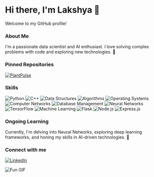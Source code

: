 
# Hi there, I'm Lakshya 👋
Welcome to my GitHub profile!

### About Me
I'm a passionate data scientist and AI enthusiast. I love solving complex problems with code and exploring new technologies. 🚀

### Pinned Repositories

[![PlantPulse](https://github-readme-stats.vercel.app/api/pin/?username=Vishu011&repo=PlantPulse&theme=radical)](https://github.com/Vishu011/PlantPulse)


### Skills
![Python](https://img.shields.io/badge/-Python-3776AB?style=flat&logo=python&logoColor=white)
![C++](https://img.shields.io/badge/-C++-00599C?style=flat&logo=c%2b%2b&logoColor=white)
![Data Structures](https://img.shields.io/badge/-Data%20Structures-4CAF50?style=flat&logo=data%20structures)
![Algorithms](https://img.shields.io/badge/-Algorithms-FF6F00?style=flat&logo=algorithms)
![Operating Systems](https://img.shields.io/badge/-OS-007ACC?style=flat&logo=windows&logoColor=white)
![Computer Networks](https://img.shields.io/badge/-CN-00BFFF?style=flat&logo=network-wired)
![Database Management](https://img.shields.io/badge/-DBMS-FFD700?style=flat&logo=mysql&logoColor=black)
![Neural Networks](https://img.shields.io/badge/-Neural%20Networks-8A2BE2?style=flat&logo=deep-learning)
![TensorFlow](https://img.shields.io/badge/-TensorFlow-FF6F00?style=flat&logo=tensorflow&logoColor=white)
![Machine Learning](https://img.shields.io/badge/-Machine%20Learning-00BFFF?style=flat&logo=machine-learning)
![Flask](https://img.shields.io/badge/-Flask-000000?style=flat&logo=flask)
![Node.js](https://img.shields.io/badge/-Node.js-339933?style=flat&logo=node.js)
![Express.js](https://img.shields.io/badge/-Express.js-000000?style=flat&logo=express&logoColor=white)

### Ongoing Learning
Currently, I'm delving into Neural Networks, exploring deep learning frameworks, and honing my skills in AI-driven technologies. 🚀

### Connect with me
[![LinkedIn](https://img.shields.io/badge/-LinkedIn-0A66C2?style=flat&logo=linkedin&logoColor=white)](https://www.linkedin.com/in/lakshya-dadhich-63208123b)

![Fun GIF](https://media.giphy.com/media/JIX9t2j0ZTN9S/giphy.gif)


